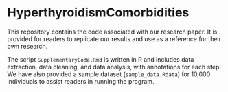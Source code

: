 # HyperthyroidismComorbidities
This repository contains the code associated with our research paper. It is provided for readers to replicate our results and use as a reference for their own research.

The script `SupplementaryCode.Rmd` is written in R and includes data extraction, data cleaning, and data analysis, with annotations for each step. We have also provided a sample dataset (`sample_data.Rdata`) for 10,000 individuals to assist readers in running the program.
